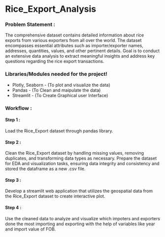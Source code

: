 # Rice_Export_Analysis


### **Problem Statement :**
  The comprehensive dataset contains detailed information about rice exports from various exporters
from all over the world. The dataset encompasses essential attributes such as importer/exporter
names, addresses, quantities, values, and other pertinent details. Goal is to conduct an extensive data
analysis to extract meaningful insights and address key questions regarding the rice export
transactions. 


### Libraries/Modules needed for the project!
- Plotly, Seaborn - (To plot and visualize the data)
- Pandas - (To Clean and maipulate the data)
- Streamlit - (To Create Graphical user Interface)

### Workflow :

#### Step 1 :
   Load the Rice_Export dataset through pandas library.
#### Step 2 : 
  Clean the  Rice_Export dataset by handling missing values, removing duplicates, and transforming data types as necessary. Prepare the dataset for EDA and visualization tasks, ensuring data integrity and consistency and stored the dataframe as a new .csv file.
#### Step 3 :
  Develop a streamlit web application that utilizes the geospatial data from the Rice_Export dataset to create interactive plot.
#### Step 4 :
  Use the cleaned data to analyze and visualize which impoters and exporters done the most importing and exporting with the help of variables like year and import value of FOB. 

